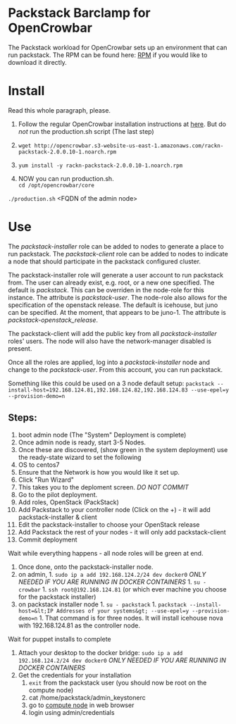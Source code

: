 # Packstack Barclamp for OpenCrowbar #

The Packstack workload for OpenCrowbar sets up an environment that can
run packstack.
The RPM can be found here: [RPM](http://opencrowbar.s3-website-us-east-1.amazonaws.com/rackn-packstack-2.0.0.10-1.noarch.rpm) if you would like to download it directly.

# Install

Read this whole paragraph, please. 

1. Follow the regular OpenCrowbar installation instructions at [here](https://github.com/opencrowbar/core/blob/master/doc/deployment-guide/Install-CentOS-RHEL-6.5-AdminNode.md).  But do _not_ run the production.sh script (The last step)

2. `wget http://opencrowbar.s3-website-us-east-1.amazonaws.com/rackn-packstack-2.0.0.10-1.noarch.rpm`

3. `yum install -y rackn-packstack-2.0.0.10-1.noarch.rpm`

4. NOW you can run production.sh.  
`cd /opt/opencrowbar/core`

`./production.sh` &lt;FQDN of the admin node&gt;

# Use

The *packstack-installer* role can be added to nodes to generate a place
to run packstack.
The *packstack-client* role can be added to nodes to indicate a node
that should participate in the packstack configured cluster.

The packstack-installer role will generate a user account to run
packstack from.  The user can already exist, e.g. root, or a new one
specified.  The default is *packstack*.  This can be overriden in the
node-role for this instance.  The attribute is *packstack-user*.  The
node-role also allows for the specification of the openstack release.
The default is icehouse, but juno can be specified.  At the moment,
that appears to be juno-1.  The attribute is *packstack-openstack_release*.

The packstack-client will add the public key from all
*packstack-installer* roles' users.  The node will also have the
network-manager disabled is present.

Once all the roles are applied, log into a *packstack-installer* node
and change to the *packstack-user*.  From this account, you can run
packstack.

Something like this could be used on a 3 node default setup:
`packstack --install-host=192.168.124.81,192.168.124.82,192.168.124.83
--use-epel=y --provision-demo=n`

## Steps: 
1. boot admin node (The "System" Deployment is complete)
1. Once admin node is ready, start 3-5 Nodes.
1. Once these are discovered, (show green in the system deployment) use the ready-state wizard to set the following
  1. OS to centos7
  1. Ensure that the Network is how you would like it set up.
  1. Click "Run Wizard"
  1. This takes you to the deploment screen.  *DO NOT COMMIT*
1. Go to the pilot deployment.
  1. Add roles, OpenStack (PackStack)
  1. Add Packstack to your controller node (Click on the +) - it will add packstack-installer & client
  1. Edit the packstack-installer to choose your OpenStack release
  1. Add Packstack the rest of your nodes - it will only add packstack-client 
  1. Commit deployment

Wait while everything happens - all node roles will be green at end.

1. Once done, onto the packstack-installer node.
  1. on admin, 
    1. `sudo ip a add 192.168.124.2/24 dev docker0` *ONLY NEEDED IF YOU ARE RUNNING IN DOCKER CONTAINERS*
    1. `su - crowbar`
    1. `ssh root@192.168.124.81`  (or which ever machine you choose for the packstack installer)
  1. on packstack installer node
    1. `su - packstack`
    1. `packstack --install-host=&lt;IP Addresses of your systems&gt; --use-epel=y --provision-demo=n`
    1. That command is for three nodes.  It will install icehouse nova with 192.168.124.81 as the controller node.

Wait for puppet installs to complete

1. Attach your desktop to the docker bridge: `sudo ip a add 192.168.124.2/24 dev docker0` *ONLY NEEDED IF YOU ARE RUNNING IN DOCKER CONTAINERS*
1. Get the credentials for your installation
   1. `exit` from the packstack user (you should now be root on the compute node)
   1. cat /home/packstack/admin_keystonerc
   1. go to [compute node](http://192.168.124.81) in web browser
   1. login using admin/credentials


